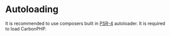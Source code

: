 # Autoloading

It is recommended to use composers built in [PSR-4](https://www.php-fig.org/psr/psr-4/) autoloader. 
It is required to load CarbonPHP. 


